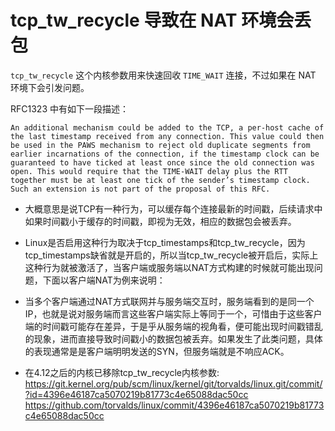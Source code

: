 # tcp_tw_recycle 导致在 NAT 环境会丢包

`tcp_tw_recycle` 这个内核参数用来快速回收 `TIME_WAIT` 连接，不过如果在 NAT 环境下会引发问题。

RFC1323 中有如下一段描述：

`An additional mechanism could be added to the TCP, a per-host cache of the last timestamp received from any connection. This value could then be used in the PAWS mechanism to reject old duplicate segments from earlier incarnations of the connection, if the timestamp clock can be guaranteed to have ticked at least once since the old connection was open. This would require that the TIME-WAIT delay plus the RTT together must be at least one tick of the sender’s timestamp clock. Such an extension is not part of the proposal of this RFC.`

- 大概意思是说TCP有一种行为，可以缓存每个连接最新的时间戳，后续请求中如果时间戳小于缓存的时间戳，即视为无效，相应的数据包会被丢弃。

- Linux是否启用这种行为取决于tcp_timestamps和tcp_tw_recycle，因为tcp_timestamps缺省就是开启的，所以当tcp_tw_recycle被开启后，实际上这种行为就被激活了，当客户端或服务端以NAT方式构建的时候就可能出现问题，下面以客户端NAT为例来说明：

- 当多个客户端通过NAT方式联网并与服务端交互时，服务端看到的是同一个IP，也就是说对服务端而言这些客户端实际上等同于一个，可惜由于这些客户端的时间戳可能存在差异，于是乎从服务端的视角看，便可能出现时间戳错乱的现象，进而直接导致时间戳小的数据包被丢弃。如果发生了此类问题，具体的表现通常是是客户端明明发送的SYN，但服务端就是不响应ACK。

- 在4.12之后的内核已移除tcp_tw_recycle内核参数: https://git.kernel.org/pub/scm/linux/kernel/git/torvalds/linux.git/commit/?id=4396e46187ca5070219b81773c4e65088dac50cc https://github.com/torvalds/linux/commit/4396e46187ca5070219b81773c4e65088dac50cc